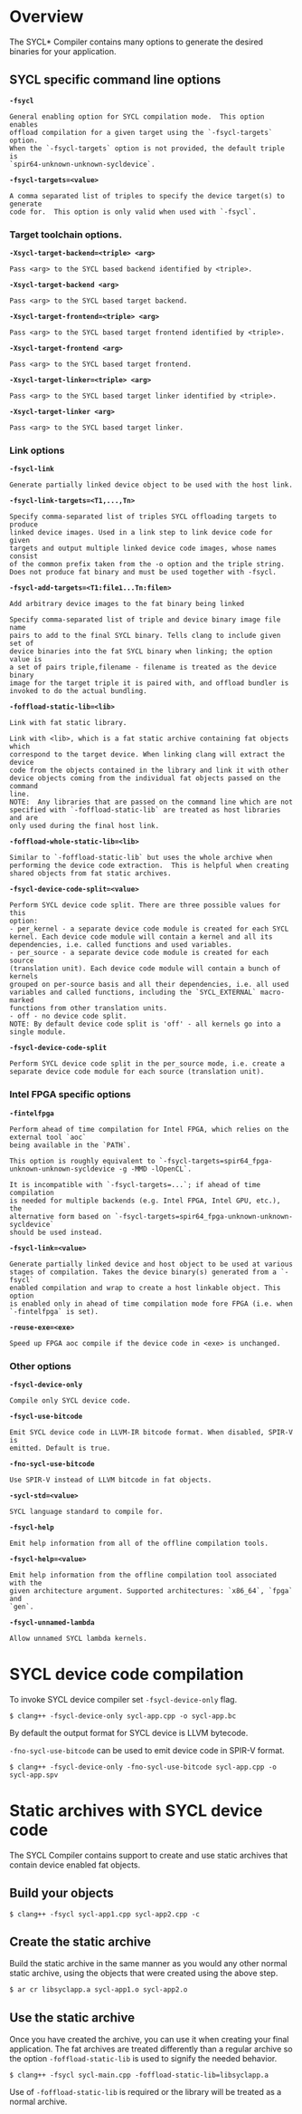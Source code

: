 # Overview

The SYCL* Compiler contains many options to generate the desired binaries for
your application.

## SYCL specific command line options

**`-fsycl`**

    General enabling option for SYCL compilation mode.  This option enables
    offload compilation for a given target using the `-fsycl-targets` option.
    When the `-fsycl-targets` option is not provided, the default triple is
    `spir64-unknown-unknown-sycldevice`.

**`-fsycl-targets=<value>`**

    A comma separated list of triples to specify the device target(s) to generate
    code for.  This option is only valid when used with `-fsycl`.

### Target toolchain options.

**`-Xsycl-target-backend=<triple> <arg>`**

    Pass <arg> to the SYCL based backend identified by <triple>.

**`-Xsycl-target-backend <arg>`**

    Pass <arg> to the SYCL based target backend.

**`-Xsycl-target-frontend=<triple> <arg>`**

    Pass <arg> to the SYCL based target frontend identified by <triple>.

**`-Xsycl-target-frontend <arg>`**

    Pass <arg> to the SYCL based target frontend.

**`-Xsycl-target-linker=<triple> <arg>`**

    Pass <arg> to the SYCL based target linker identified by <triple>.

**`-Xsycl-target-linker <arg>`**

    Pass <arg> to the SYCL based target linker.

### Link options

**`-fsycl-link`**

    Generate partially linked device object to be used with the host link.

**`-fsycl-link-targets=<T1,...,Tn>`**

    Specify comma-separated list of triples SYCL offloading targets to produce
    linked device images. Used in a link step to link device code for given
    targets and output multiple linked device code images, whose names consist
    of the common prefix taken from the -o option and the triple string.
    Does not produce fat binary and must be used together with -fsycl.

**`-fsycl-add-targets=<T1:file1...Tn:filen>`**

    Add arbitrary device images to the fat binary being linked

    Specify comma-separated list of triple and device binary image file name
    pairs to add to the final SYCL binary. Tells clang to include given set of
    device binaries into the fat SYCL binary when linking; the option value is
    a set of pairs triple,filename - filename is treated as the device binary
    image for the target triple it is paired with, and offload bundler is
    invoked to do the actual bundling.

**`-foffload-static-lib=<lib>`**

    Link with fat static library.

    Link with <lib>, which is a fat static archive containing fat objects which
    correspond to the target device. When linking clang will extract the device
    code from the objects contained in the library and link it with other
    device objects coming from the individual fat objects passed on the command
    line.
    NOTE:  Any libraries that are passed on the command line which are not
    specified with `-foffload-static-lib` are treated as host libraries and are
    only used during the final host link.

**`-foffload-whole-static-lib=<lib>`**

    Similar to `-foffload-static-lib` but uses the whole archive when
    performing the device code extraction.  This is helpful when creating
    shared objects from fat static archives.

**`-fsycl-device-code-split=<value>`**

    Perform SYCL device code split. There are three possible values for this
    option:
    - per_kernel - a separate device code module is created for each SYCL
    kernel. Each device code module will contain a kernel and all its
    dependencies, i.e. called functions and used variables.
    - per_source - a separate device code module is created for each source
    (translation unit). Each device code module will contain a bunch of kernels
    grouped on per-source basis and all their dependencies, i.e. all used
    variables and called functions, including the `SYCL_EXTERNAL` macro-marked
    functions from other translation units.
    - off - no device code split.
    NOTE: By default device code split is 'off' - all kernels go into a
    single module.

**`-fsycl-device-code-split`**

    Perform SYCL device code split in the per_source mode, i.e. create a
    separate device code module for each source (translation unit).

### Intel FPGA specific options

**`-fintelfpga`**

    Perform ahead of time compilation for Intel FPGA, which relies on the external tool `aoc`
    being available in the `PATH`.

    This option is roughly equivalent to `-fsycl-targets=spir64_fpga-unknown-unknown-sycldevice -g -MMD -lOpenCL`.

    It is incompatible with `-fsycl-targets=...`; if ahead of time compilation
    is needed for multiple backends (e.g. Intel FPGA, Intel GPU, etc.), the
    alternative form based on `-fsycl-targets=spir64_fpga-unknown-unknown-sycldevice`
    should be used instead.

**`-fsycl-link=<value>`**

    Generate partially linked device and host object to be used at various
    stages of compilation. Takes the device binary(s) generated from a `-fsycl`
    enabled compilation and wrap to create a host linkable object. This option
    is enabled only in ahead of time compilation mode fore FPGA (i.e. when
    `-fintelfpga` is set).

**`-reuse-exe=<exe>`**

    Speed up FPGA aoc compile if the device code in <exe> is unchanged.

### Other options

**`-fsycl-device-only`**

    Compile only SYCL device code.

**`-fsycl-use-bitcode`**

    Emit SYCL device code in LLVM-IR bitcode format. When disabled, SPIR-V is
    emitted. Default is true.

**`-fno-sycl-use-bitcode`**

    Use SPIR-V instead of LLVM bitcode in fat objects.

**`-sycl-std=<value>`**

    SYCL language standard to compile for.

**`-fsycl-help`**

    Emit help information from all of the offline compilation tools.

**`-fsycl-help=<value>`**

    Emit help information from the offline compilation tool associated with the
    given architecture argument. Supported architectures: `x86_64`, `fpga` and
    `gen`.

**`-fsycl-unnamed-lambda`**

    Allow unnamed SYCL lambda kernels.

# SYCL device code compilation

To invoke SYCL device compiler set `-fsycl-device-only` flag.

```console
$ clang++ -fsycl-device-only sycl-app.cpp -o sycl-app.bc
```

By default the output format for SYCL device is LLVM bytecode.

`-fno-sycl-use-bitcode` can be used to emit device code in SPIR-V format.

```console
$ clang++ -fsycl-device-only -fno-sycl-use-bitcode sycl-app.cpp -o sycl-app.spv
```

# Static archives with SYCL device code

The SYCL Compiler contains support to create and use static archives that
contain device enabled fat objects.

## Build your objects

```console
$ clang++ -fsycl sycl-app1.cpp sycl-app2.cpp -c
```

## Create the static archive

Build the static archive in the same manner as you would any other normal
static archive, using the objects that were created using the above step.

```console
$ ar cr libsyclapp.a sycl-app1.o sycl-app2.o
```

## Use the static archive

Once you have created the archive, you can use it when creating your final
application.  The fat archives are treated differently than a regular archive
so the option `-foffload-static-lib` is used to signify the needed behavior.

```console
$ clang++ -fsycl sycl-main.cpp -foffload-static-lib=libsyclapp.a
```

Use of `-foffload-static-lib` is required or the library will be treated as
a normal archive.
